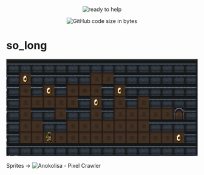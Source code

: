 
<p align="center">
  <img src="https://github.com/pibouill/42-project-badges/blob/main/badges/so_longn.png" alt="ready to help"/>
</p>

<p align="center">
	<img alt="GitHub code size in bytes" src="https://img.shields.io/github/languages/code-size/pibouill/so_long">
</p>

# so_long

![so_long](ressources/so_long.png)




Sprites -> ![Anokolisa - Pixel Crawler](https://anokolisa.itch.io/dungeon-crawler-pixel-art-asset-pack)
